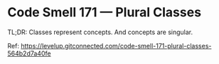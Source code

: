 # Code Smell 171 — Plural Classes

TL;DR: Classes represent concepts. And concepts are singular.

Ref: https://levelup.gitconnected.com/code-smell-171-plural-classes-564b2d7a40fe
